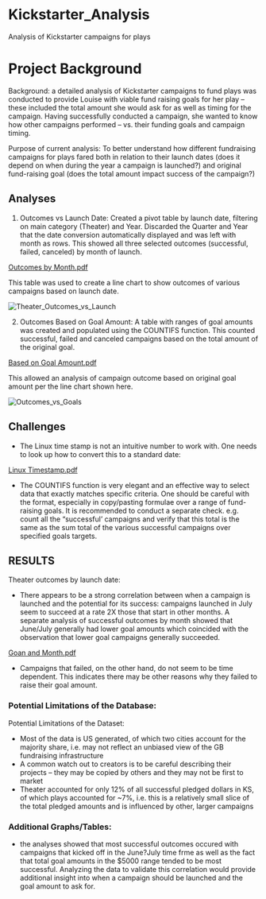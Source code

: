 # Kickstarter_Analysis
Analysis of Kickstarter campaigns for plays
# Project Background
Background: a detailed analysis of Kickstarter campaigns to fund plays was conducted to provide Louise with viable fund raising goals for her play – these included the total amount she would ask for as well as timing for the campaign. Having successfully conducted a campaign, she wanted to know how other campaigns performed – vs. their funding goals and campaign timing. 

Purpose of current analysis: To better understand how different fundraising campaigns for plays fared both in relation to their launch dates (does it depend on when during the year a campaign is launched?) and original fund-raising goal (does the total amount impact success of the campaign?)

## Analyses
1. Outcomes vs Launch Date:
Created a pivot table by launch date, filtering on main category (Theater) and Year. Discarded the Quarter and Year that the date conversion automatically displayed and was left with month as rows. This showed all three selected outcomes (successful, failed, canceled) by month of launch.

[Outcomes by Month.pdf](https://github.com/Rpisipati2022/Kickstarter_Analysis/files/8102308/Outcomes.by.Month.pdf)

This table was used to create a line chart to show outcomes of various campaigns based on launch date.

![Theater_Outcomes_vs_Launch](https://user-images.githubusercontent.com/99691015/154804175-6387b702-62c1-44d2-b566-0b800c36a2eb.png)

2. Outcomes Based on Goal Amount:
A table with ranges of goal amounts was created and populated using the COUNTIFS function. This counted successful, failed and canceled campaigns based on the total amount of the original goal.  


[Based on Goal Amount.pdf](https://github.com/Rpisipati2022/Kickstarter_Analysis/files/8102315/Based.on.Goal.Amount.pdf)

This allowed an analysis of campaign outcome based on original goal amount per the line chart shown here. 

![Outcomes_vs_Goals](https://user-images.githubusercontent.com/99691015/154804335-e6cc9cc7-f61f-4d50-8a5d-acca1bcfddec.png)

## Challenges
-	The Linux time stamp is not an intuitive number to work with. One needs to look up how to convert this to a standard date:

[Linux Timestamp.pdf](https://github.com/Rpisipati2022/Kickstarter_Analysis/files/8102319/Linux.Timestamp.pdf)


-	The COUNTIFS function is very elegant and an effective way to select data that exactly matches specific criteria. One should be careful with the format, especially in copy/pasting formulae over a range of fund-raising goals. It is recommended to conduct a separate check. e.g. count all the “successful’ campaigns and verify that this total is the same as the sum total of the various successful campaigns over specified goals targets. 

## RESULTS
Theater outcomes by launch date:
-	There appears to be a strong correlation between when a campaign is launched and the potential for its success: campaigns launched in July seem to succeed at a rate 2X those that start in other months. A separate analysis of successful outcomes by month showed that June/July generally had lower goal amounts which coincided with the observation that lower goal campaigns generally succeeded.


[Goan and Month.pdf](https://github.com/Rpisipati2022/Kickstarter_Analysis/files/8102324/Goan.and.Month.pdf)

-	Campaigns that failed, on the other hand, do not seem to be time dependent. This indicates there may be other reasons why they failed to raise their goal amount.

### Potential Limitations of the Database:
Potential Limitations of the Dataset:
-	Most of the data is US generated, of which two cities account for the majority share, i.e. may not reflect an unbiased view of the GB fundraising infrastructure
-	A common watch out to creators is to be careful describing their projects – they may be copied by others and they may not be first to market
-	Theater accounted for only 12% of all successful pledged dollars in KS, of which plays accounted for ~7%, i.e. this is a relatively small slice of the total pledged amounts and is influenced by other, larger campaigns

### Additional Graphs/Tables:
- the analyses showed that most successful outcomes occured with campaigns that kicked off in the June?July time frme as well as the fact that total goal amounts in the $5000 range tended to be most successful. Analyzing the data to validate this correlation would provide additional insight into when a campaign should be launched and the goal amount to ask for.
